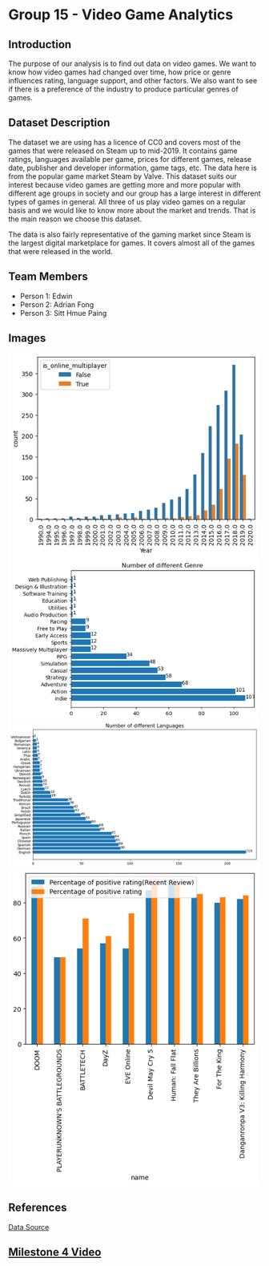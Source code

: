 # Group 15 - Video Game Analytics

## Introduction
The purpose of our analysis is to find out data on video games. We want to know how video games had changed over time, how price or genre influences rating, language support, and other factors. We also want to see if there is a preference of the industry to produce particular genres of games.

## Dataset Description
The dataset we are using has a licence of CC0 and covers most of the games that were released on Steam up to mid-2019. It contains game ratings, languages available per game, prices for different games, release date, publisher and developer information, game tags, etc. The data here is from the popular game market Steam by Valve. This dataset suits our interest because video games are getting more and more popular with different age groups in society and our group has a large interest in different types of games in general. All three of us play video games on a regular basis and we would like to know more about the market and trends. That is the main reason we choose this dataset.

The data is also fairly representative of the gaming market since Steam is the largest digital marketplace for games. It covers almost all of the games that were released in the world.

## Team Members
- Person 1: Edwin
- Person 2: Adrian Fong
- Person 3: Sitt Hmue Paing

## Images
<img src = "images\Online Multiplayer.png" width=500>
<img src = "images\Genre.png" width=500>
<img src = "images\language.png" width=500>
<img src = "images\Rating.png" width=500>

## References
[Data Source](https://www.kaggle.com/datasets/trolukovich/steam-games-complete-dataset)

## [Milestone 4 Video](https://1drv.ms/v/s!AidBCfmtc0EDhuRpgNW4LmqDdgt0qA?e=TA71ud)